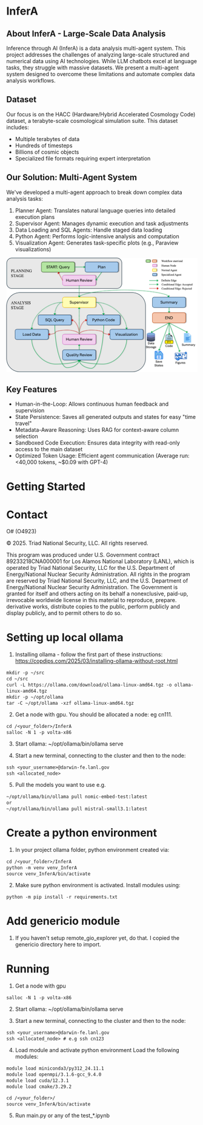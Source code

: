 # InferA

## About InferA - Large-Scale Data Analysis
Inference through AI (InferA) is a data analysis multi-agent system. This project addresses the challenges of analyzing large-scale structured and numerical data using AI technologies. While LLM chatbots excel at language tasks, they struggle with massive datasets. We present a multi-agent system designed to overcome these limitations and automate complex data analysis workflows.

## Dataset

Our focus is on the HACC (Hardware/Hybrid Accelerated Cosmology Code) dataset, a terabyte-scale cosmological simulation suite. This dataset includes:
- Multiple terabytes of data
- Hundreds of timesteps
- Billions of cosmic objects
- Specialized file formats requiring expert interpretation

## Our Solution: Multi-Agent System

We've developed a multi-agent approach to break down complex data analysis tasks:
1. Planner Agent: Translates natural language queries into detailed execution plans
2. Supervisor Agent: Manages dynamic execution and task adjustments
3. Data Loading and SQL Agents: Handle staged data loading
4. Python Agent: Performs logic-intensive analysis and computation
5. Visualization Agent: Generates task-specific plots (e.g., Paraview visualizations)

![alt text](InferA/infera-workflow.png "Infera Workflow")

## Key Features
- Human-in-the-Loop: Allows continuous human feedback and supervision
- State Persistence: Saves all generated outputs and states for easy "time travel"
- Metadata-Aware Reasoning: Uses RAG for context-aware column selection
- Sandboxed Code Execution: Ensures data integrity with read-only access to the main dataset
- Optimized Token Usage: Efficient agent communication (Average run: <40,000 tokens, ~$0.09 with GPT-4)

# Getting Started


# Contact



O# (O4923)

© 2025. Triad National Security, LLC. All rights reserved.

This program was produced under U.S. Government contract 89233218CNA000001 for Los Alamos National Laboratory (LANL), which is operated by Triad National Security, LLC for the U.S. Department of Energy/National Nuclear Security Administration. All rights in the program are reserved by Triad National Security, LLC, and the U.S. Department of Energy/National Nuclear Security Administration. The Government is granted for itself and others acting on its behalf a nonexclusive, paid-up, irrevocable worldwide license in this material to reproduce, prepare. derivative works, distribute copies to the public, perform publicly and display publicly, and to permit others to do so.





# Setting up local ollama

1. Installing ollama - follow the first part of these instructions: 
https://copdips.com/2025/03/installing-ollama-without-root.html
```
mkdir -p ~/src
cd ~/src
curl -L https://ollama.com/download/ollama-linux-amd64.tgz -o ollama-linux-amd64.tgz
mkdir -p ~/opt/ollama
tar -C ~/opt/ollama -xzf ollama-linux-amd64.tgz
```

2. Get a node with gpu. You should be allocated a node: eg cn111.
```
cd /<your_folder>/InferA
salloc -N 1 -p volta-x86
```

3. Start ollama: ~/opt/ollama/bin/ollama serve

4. Start a new terminal, connecting to the cluster and then to the node:
```
ssh <your_username>@darwin-fe.lanl.gov
ssh <allocated_node>
```

5. Pull the models you want to use e.g.
```
~/opt/ollama/bin/ollama pull nomic-embed-test:latest
or
~/opt/ollama/bin/ollama pull mistral-small3.1:latest
```

# Create a python environment

1. In your project ollama folder, python environment created via:
```
cd /<your_folder>/InferA
python -m venv venv_InferA
source venv_InferA/bin/activate
```

2. Make sure python environment is activated. Install modules using:
```
python -m pip install -r requirements.txt
```

# Add genericio module

1. If you haven't setup remote_gio_explorer yet, do that. I copied the genericio directory here to import.


# Running

1. Get a node with gpu
```
salloc -N 1 -p volta-x86
```

2. Start ollama: ~/opt/ollama/bin/ollama serve

3. Start a new terminal, connecting to the cluster and then to the node:
```
ssh <your_username>@darwin-fe.lanl.gov
ssh <allocated_node> # e.g ssh cn123
```

4. Load module and activate python environment
Load the following modules:

```
module load miniconda3/py312_24.11.1
module load openmpi/3.1.6-gcc_9.4.0
module load cuda/12.3.1 
module load cmake/3.29.2
```

```
cd /<your_folder>/
source venv_InferA/bin/activate
```

5. Run main.py or any of the test_*.ipynb

